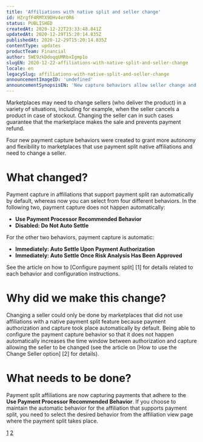```yaml
---
title: 'Affiliations with native split and seller change'
id: HZrgfF4RMTX9DHv4erOR6
status: PUBLISHED
createdAt: 2020-12-22T23:33:48.841Z
updatedAt: 2020-12-29T15:20:14.835Z
publishedAt: 2020-12-29T15:20:14.835Z
contentType: updates
productTeam: Financial
author: 5WE9zkDdoqqUMRbxIgmp1o
slugEN: 2020-12-22-affiliations-with-native-split-and-seller-change
locale: en
legacySlug: affiliations-with-native-split-and-seller-change
announcementImageID: 'undefined'
announcementSynopsisEN: 'New capture behaviors allow seller change and make marketplaces flexible with native split affiliations.'
---
```


Marketplaces may need to change sellers (who deliver the product) in a variety of situations, including for example, when the seller cancels a product in case of stockout. Changing the seller can in such cases guarantee that the marketplace makes the sale and prevents payment refund.

Four new payment capture behaviors were created to grant more autonomy and flexibility to marketplaces that use payment split native affiliations and need to change a seller.

# What changed?
Payment capture in affiliations that support payment split ran automatically by default, whereas now you can select from four different behaviors. In the following two, payment capture does not happen automatically:

- **Use Payment Processor Recommended Behavior**
- **Disabled: Do Not Auto Settle**

For the other two behaviors, payment capture is automatic:

- **Immediately: Auto Settle Upon Payment Authorization**
- **Immediately: Auto Settle Once Risk Analysis Has Been Approved**

See the article on how to [Configure payment split] [1] for details related to each behavior and configuration instructions.

# Why did we make this change?
Changing a seller could only be done by marketplaces that did not use affiliations with a native payment split feature because payment authorization and  capture took place automatically by default. Being able to configure the payment capture behavior so that it does not happen automatically increases the time window between authorization and capture allowing the seller to be changed (see the article on [How to use the Change Seller option] [2] for details).

# What needs to be done?
Payment split affiliations are now capturing payments that adhere to the **Use Payment Processor Recommended Behavior**. If you choose to maintain the automatic behavior for the affiliation that supports payment split, you need to select the desired behavior from the affiliation view page where the payment split takes place.

[1](/en/tracks/split-de-pagamentos--1ouDg8q56Kuz1AgtJUY9nv/4EOhp8cdVXaHl68KykPG6)
[2](/en/tutorial/veja-como-utilizar-o-change-seller--5TBAwO2kOAMw44uyaaQMQO?&utm_source=autocomplete)

